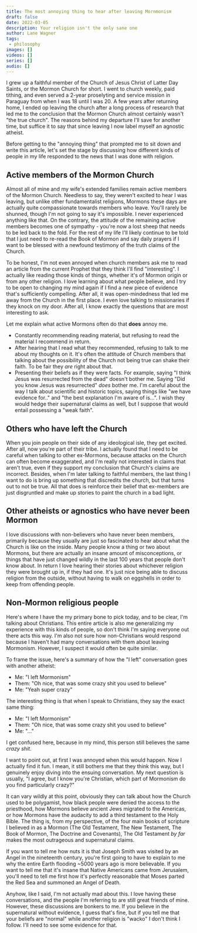 ```yaml
---
title: The most annoying thing to hear after leaving Mornmonism
draft: false
date: 2022-03-05
description: Your religion isn't the only sane one
author: Lane Wagner
tags:
 - philosophy
images: []
videos: []
series: []
audio: []
---
```


I grew up a faithful member of the Church of Jesus Christ of Latter Day Saints, or the Mormon Church for short. I went to church weekly, paid tithing, and even served a 2-year proselyting and service mission in Paraguay from when I was 18 until I was 20. A few years after returning home, I ended op leaving the church after a long process of research that led me to the conclusion that the Mormon Church almost certainly wasn't "the true church". The reasons behind my departure I'll save for another time, but suffice it to say that since leaving I now label myself an agnostic atheist.

Before getting to the "annoying thing" that prompted me to sit down and write this article, let's set the stage by discussing how different kinds of people in my life responded to the news that I was done with religion.

## Active members of the Mormon Church

Almost all of mine and my wife's extended families remain active members of the Mormon Church. Needless to say, they weren't excited to hear I was leaving, but unlike other fundamentalist religions, Mormons these days are actually quite compassionate towards members who leave. You'll rarely be shunned, though I'm not going to say it's impossible. I never experienced anything like that. On the contrary, the attitude of the remaining active members becomes one of sympathy - you're now a lost sheep that needs to be led back to the fold. For the rest of my life I'll likely continue to be told that I just need to re-read the Book of Mormon and say daily prayers if I want to be blessed with a newfound testimony of the truth claims of the Church.

To be honest, I'm not even annoyed when church members ask me to read an article from the current Prophet that they think I'll find "interesting". I actually like reading those kinds of things, whether it's of Mormon origin or from any other religion. I love learning about what people believe, and I try to be open to changing my mind again if I find a new piece of evidence that's sufficiently compelling. After all, it was open-mindedness that led me away from the Church in the first place. I even love talking to missionaries if they knock on my door. After all, I know exactly the questions that are most interesting to ask.

Let me explain what active Mormons often do that **does** annoy me.

* Constantly recommending reading material, but refusing to read the material I recommend in return.
* After hearing that I read what they recommended, refusing to talk to me about my thoughts on it. It's often the attitude of Church members that talking about the possibility of the Church not being true can shake their faith. To be fair they *are* right about that.
* Presenting their beliefs as if they were facts. For example, saying "I think Jesus was resurrected from the dead" doesn't bother me. Saying "Did you know Jesus was resurrected" *does* bother me. I'm careful about the way I talk about scientific and historic topics, saying things like "we have evidence for.." and "the best explanation I'm aware of is...". I wish they would hedge their supernatural claims as well, but I suppose that would entail possessing a "weak faith".

## Others who have left the Church

When you join people on their side of any ideological isle, they get excited. After all, now you're part of their tribe. I actually found that I need to be careful when talking to other ex-Mormons, because attacks on the Church can often become exaggerated, and I'm really not interested in claims that aren't true, even if they support my conclusion that Church's claims are incorrect. Besides, when I'm later talking to faithful members, the last thing I want to do is bring up something that discredits the church, but that turns out to not be true. All that does is reinforce their belief that ex-members are just disgruntled and make up stories to paint the church in a bad light.

## Other atheists or agnostics who have never been Mormon

I love discussions with non-believers who have never been members, primarily because they usually are just so fascinated to hear about what the Church is like on the inside. Many people know a thing or two about Mormons, but there are actually an insane amount of misconceptions, or things that have just changed wildly in the last 100 years that people don't know about. In return I love hearing their stories about whichever religion they were brought up in, if they had one. It's just nice being able to discuss religion from the outside, without having to walk on eggshells in order to keep from offending people.

## Non-Mormon religious people

Here's where I have the my primary bone to pick today, and to be clear, I'm talking about Christians. This entire article is also me generalizing my experience with this kinds of people, so don't think I'm saying everyone out there acts this way. I'm also not sure how non-Christians would respond because I haven't had many conversations with them about leaving Mormonism. However, I suspect it would often be quite similar.

To frame the issue, here's a summary of how the "I left" conversation goes with another atheist:

* Me: "I left Mormonism"
* Them: "Oh nice, that was some crazy shit you used to believe"
* Me: "Yeah super crazy"

The interesting thing is that when I speak to Christians, they say the exact same thing:

* Me: "I left Mormonism"
* Them: "Oh nice, that was some crazy shit you used to believe"
* Me: "..."

I get confused here, because in my mind, this person still believes the same *crazy shit*.

I want to point out, at first I was annoyed when this would happen. Now I actually find it fun. I mean, it still bothers me that they think this way, but I genuinely enjoy diving into the ensuing conversation. My next question is usually, "I agree, but I know you're Christian, which part of Mormonism do you find particularly crazy?"

It can vary wildly at this point, obviously they can talk about how the Church used to be polygamist, how black people were denied the access to the priesthood, how Mormons believe ancient Jews migrated to the Americas, or how Mormons have the audacity to add a third testament to the Holy Bible. The thing is, from my perspective, of the four main books of scripture I believed in as a Mormon (The Old Testament, The New Testament, The Book of Mormon, The Doctrine and Covenants), The Old Testament *by far* makes the most outrageous and supernatural claims.

If you want to tell me how nuts it is that Joseph Smith was visited by an Angel in the nineteenth century, you're first going to have to explain to me why the entire Earth flooding ~5000 years ago is more believable. If you want to tell me that it's insane that Native Americans came from Jerusalem, you'll need to tell me first how it's perfectly reasonable that Moses parted the Red Sea and summoned an Angel of Death.

Anyhow, like I said, I'm not actually mad about this. I love having these conversations, and the people I'm referring to are still great friends of mine. However, these discussions are bonkers to me. If you believe in the supernatural without evidence, I guess that's fine, but if you tell me that your beliefs are "normal" while another religion is "wacko" I don't think I follow. I'll need to see some evidence for that.
